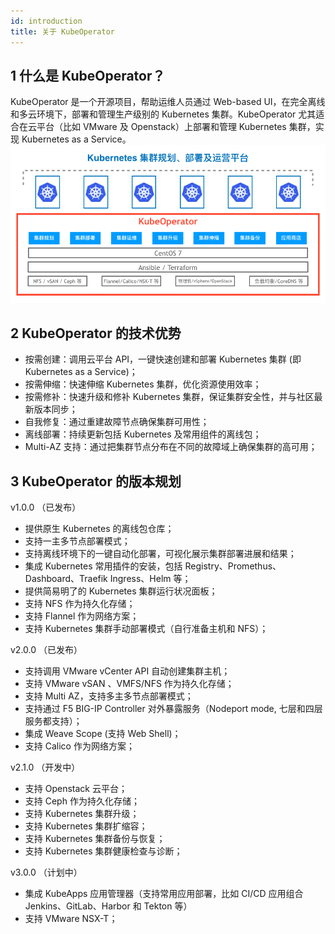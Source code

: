 ```yaml
---
id: introduction
title: 关于 KubeOperator
---
```


## 1 什么是 KubeOperator？

KubeOperator 是一个开源项目，帮助运维人员通过 Web-based UI，在完全离线和多云环境下，部署和管理生产级别的 Kubernetes 集群。KubeOperator 尤其适合在云平台（比如 VMware 及 Openstack）上部署和管理 Kubernetes 集群，实现 Kubernetes as a Service。
![overview](https://github.com/KubeOperator/docs/blob/master/website/static/img/KubeOperator.jpeg?raw=true)

## 2 KubeOperator 的技术优势

-  按需创建：调用云平台 API，一键快速创建和部署 Kubernetes 集群 (即 Kubernetes as a Service)；
-  按需伸缩：快速伸缩 Kubernetes 集群，优化资源使用效率；
-  按需修补：快速升级和修补 Kubernetes 集群，保证集群安全性，并与社区最新版本同步；
-  自我修复：通过重建故障节点确保集群可用性；
-  离线部署：持续更新包括 Kubernetes 及常用组件的离线包；
-  Multi-AZ 支持：通过把集群节点分布在不同的故障域上确保集群的高可用；

## 3 KubeOperator 的版本规划

 v1.0.0 （已发布）

- 提供原生 Kubernetes 的离线包仓库；
- 支持一主多节点部署模式；
- 支持离线环境下的一键自动化部署，可视化展示集群部署进展和结果；
- 集成 Kubernetes 常用插件的安装，包括 Registry、Promethus、Dashboard、Traefik Ingress、Helm 等；
- 提供简易明了的 Kubernetes 集群运行状况面板；
- 支持 NFS 作为持久化存储；
- 支持 Flannel 作为网络方案；
- 支持 Kubernetes 集群手动部署模式（自行准备主机和 NFS）；

 v2.0.0 （已发布）

- 支持调用 VMware vCenter API 自动创建集群主机；
- 支持 VMware vSAN 、VMFS/NFS 作为持久化存储；
- 支持 Multi AZ，支持多主多节点部署模式；
- 支持通过 F5 BIG-IP Controller 对外暴露服务（Nodeport mode, 七层和四层服务都支持）；
- 集成 Weave Scope (支持 Web Shell)；
- 支持 Calico 作为网络方案；

 v2.1.0 （开发中）
 
 - 支持 Openstack 云平台；
 - 支持 Ceph 作为持久化存储；
 - 支持 Kubernetes 集群升级；
 - 支持 Kubernetes 集群扩缩容；
 - 支持 Kubernetes 集群备份与恢复；
 - 支持 Kubernetes 集群健康检查与诊断；

 v3.0.0 （计划中）

- 集成 KubeApps 应用管理器（支持常用应用部署，比如 CI/CD 应用组合 Jenkins、GitLab、Harbor 和 Tekton 等）
- 支持 VMware NSX-T；
